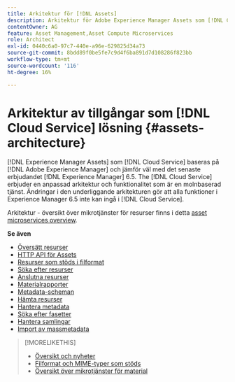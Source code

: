 ```yaml
---
title: Arkitektur för [!DNL Assets]
description: Arkitektur för Adobe Experience Manager Assets som [!DNL Cloud Service]
contentOwner: AG
feature: Asset Management,Asset Compute Microservices
role: Architect
exl-id: 0440c6a0-97c7-440e-a96e-629825d34a73
source-git-commit: 8bdd89f0be5fe7c9d4f6ba891d7d108286f823bb
workflow-type: tm+mt
source-wordcount: '116'
ht-degree: 16%

---
```


# Arkitektur av tillgångar som [!DNL Cloud Service] lösning {#assets-architecture}

[!DNL Experience Manager Assets] som [!DNL Cloud Service] baseras på [!DNL Adobe Experience Manager] och jämför väl med det senaste erbjudandet [!DNL Experience Manager] 6.5. The [!DNL Cloud Service] erbjuder en anpassad arkitektur och funktionalitet som är en molnbaserad tjänst. Ändringar i den underliggande arkitekturen gör att alla funktioner i Experience Manager 6.5 inte kan ingå i [!DNL Cloud Service].

Arkitektur - översikt över mikrotjänster för resurser finns i detta [asset microservices overview](asset-microservices-overview.md#asset-microservices-architecture).

**Se även**

* [Översätt resurser](translate-assets.md)
* [HTTP API för Assets](mac-api-assets.md)
* [Resurser som stöds i filformat](file-format-support.md)
* [Söka efter resurser](search-assets.md)
* [Anslutna resurser](use-assets-across-connected-assets-instances.md)
* [Materialrapporter](asset-reports.md)
* [Metadata-scheman](metadata-schemas.md)
* [Hämta resurser](download-assets-from-aem.md)
* [Hantera metadata](manage-metadata.md)
* [Söka efter fasetter](search-facets.md)
* [Hantera samlingar](manage-collections.md)
* [Import av massmetadata](metadata-import-export.md)

>[!MORELIKETHIS]
>
>* [Översikt och nyheter](/help/assets/overview.md)
>* [Filformat och MIME-typer som stöds](file-format-support.md)
>* [Översikt över mikrotjänster för material](asset-microservices-overview.md)

